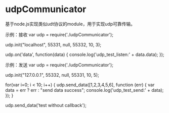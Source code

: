 # udpCommunicator
基于node.js实现类似udt协议的module，用于实现udp可靠传输。

示例：接收
var udp = require('./udpCommunicator');

udp.init("localhost", 55331, null, 55332, 10, 3);

udp.on('data', function(data) {
    console.log('udp_test_listen:' + data.data);
});

示例：发送
var udp = require('./udpCommunicator');

udp.init("127.0.0.1", 55332, null, 55331, 10, 5);

for(var i=0; i < 10; i++) {
    udp.send_data([1,2,3,4,5,6], function (err) {
        var data = err ? err : "send data success";
        console.log('udp_test_send:' + data);
    });
}

udp.send_data('test without callback');